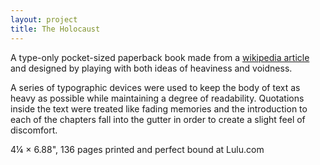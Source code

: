 ```yaml
---
layout: project
title: The Holocaust
---
```


A type-only pocket-sized paperback book made from a <a href="https://en.wikipedia.org/wiki/The_Holocaust" target="_blank">wikipedia article</a> and designed by playing with both ideas of heaviness and voidness.

A series of typographic devices were used to keep the body of text as heavy as possible while maintaining a degree of readability. Quotations inside the text were treated like fading memories and the introduction to each of the chapters fall into the gutter in order to create a slight feel of discomfort.

<p class="specifications">4&frac14; × 6.88", 136 pages printed and perfect bound at Lulu.com</p>